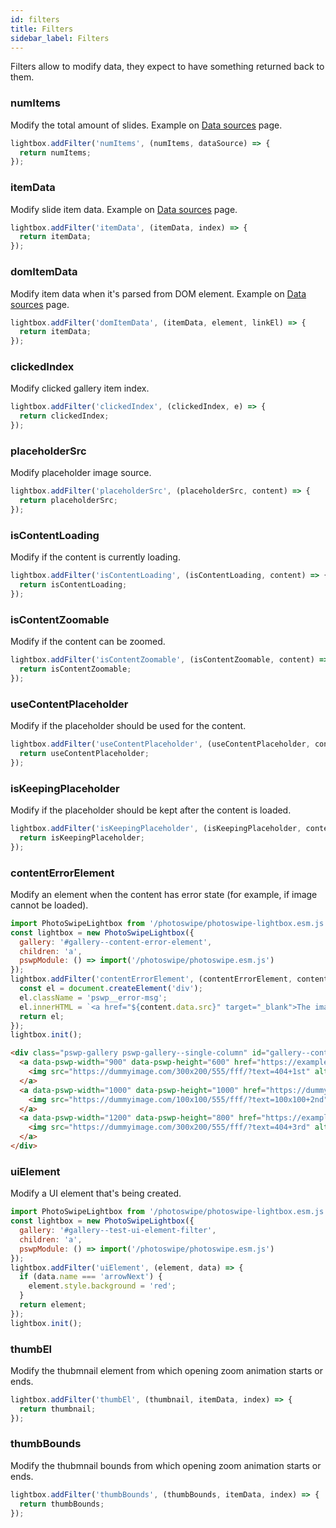 ```yaml
---
id: filters
title: Filters
sidebar_label: Filters
---
```


Filters allow to modify data, they expect to have something returned back to them.

### numItems

Modify the total amount of slides. Example on [Data sources](/data-sources#custom-last-slide) page.

```js
lightbox.addFilter('numItems', (numItems, dataSource) => {
  return numItems;
});
```

### itemData

Modify slide item data. Example on [Data sources](/data-sources#custom-last-slide) page.

```js
lightbox.addFilter('itemData', (itemData, index) => {
  return itemData;
});
```

### domItemData

Modify item data when it's parsed from DOM element.  Example on [Data sources](/data-sources#custom-html-markup) page.

```js
lightbox.addFilter('domItemData', (itemData, element, linkEl) => {
  return itemData;
});
```

### clickedIndex

Modify clicked gallery item index.

```js
lightbox.addFilter('clickedIndex', (clickedIndex, e) => {
  return clickedIndex;
});
```

### placeholderSrc

Modify placeholder image source.

```js
lightbox.addFilter('placeholderSrc', (placeholderSrc, content) => {
  return placeholderSrc;
});
```

### isContentLoading

Modify if the content is currently loading.

```js
lightbox.addFilter('isContentLoading', (isContentLoading, content) => {
  return isContentLoading;
});
```

### isContentZoomable

Modify if the content can be zoomed.

```js
lightbox.addFilter('isContentZoomable', (isContentZoomable, content) => {
  return isContentZoomable;
});
```

### useContentPlaceholder

Modify if the placeholder should be used for the content.

```js
lightbox.addFilter('useContentPlaceholder', (useContentPlaceholder, content) => {
  return useContentPlaceholder;
});
```

### isKeepingPlaceholder

Modify if the placeholder should be kept after the content is loaded.

```js
lightbox.addFilter('isKeepingPlaceholder', (isKeepingPlaceholder, content) => {
  return isKeepingPlaceholder;
});
```

### contentErrorElement

Modify an element when the content has error state (for example, if image cannot be loaded).

<PswpCodePreview>

```js pswpcode
import PhotoSwipeLightbox from '/photoswipe/photoswipe-lightbox.esm.js';
const lightbox = new PhotoSwipeLightbox({
  gallery: '#gallery--content-error-element',
  children: 'a',
  pswpModule: () => import('/photoswipe/photoswipe.esm.js')
});
lightbox.addFilter('contentErrorElement', (contentErrorElement, content) => {
  const el = document.createElement('div');
  el.className = 'pswp__error-msg';
  el.innerHTML = `<a href="${content.data.src}" target="_blank">The image #${content.slide.index + 1}</a> cannot be loaded</a>`;
  return el;
});
lightbox.init();
```

```html pswpcode 
<div class="pswp-gallery pswp-gallery--single-column" id="gallery--content-error-element">
  <a data-pswp-width="900" data-pswp-height="600" href="https://example.com/broken-image-link" target="_blank">
    <img src="https://dummyimage.com/300x200/555/fff/?text=404+1st" alt="">
  </a>
  <a data-pswp-width="1000" data-pswp-height="1000" href="https://dummyimage.com/1000x1000/555/fff/?text=1000x1000-2nd" target="_blank">
    <img src="https://dummyimage.com/100x100/555/fff/?text=100x100+2nd" alt="">
  </a>
  <a data-pswp-width="1200" data-pswp-height="800" href="https://example.com/another-broken-image-link" target="_blank">
    <img src="https://dummyimage.com/300x200/555/fff/?text=404+3rd" alt="">
  </a>
</div>
```

</PswpCodePreview>



### uiElement

Modify a UI element that's being created.

<PswpCodePreview galleryID="test-ui-element-filter">

```js pswpcode
import PhotoSwipeLightbox from '/photoswipe/photoswipe-lightbox.esm.js';
const lightbox = new PhotoSwipeLightbox({
  gallery: '#gallery--test-ui-element-filter',
  children: 'a',
  pswpModule: () => import('/photoswipe/photoswipe.esm.js')
});
lightbox.addFilter('uiElement', (element, data) => {
  if (data.name === 'arrowNext') {
    element.style.background = 'red';
  }
  return element;
});
lightbox.init();
```

</PswpCodePreview>


### thumbEl

Modify the thubmnail element from which opening zoom animation starts or ends.

```js
lightbox.addFilter('thumbEl', (thumbnail, itemData, index) => {
  return thumbnail;
});
```

### thumbBounds

Modify the thubmnail bounds from which opening zoom animation starts or ends.

```js
lightbox.addFilter('thumbBounds', (thumbBounds, itemData, index) => {
  return thumbBounds;
});
```